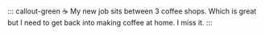 ::: callout-green
☕ My new job sits between 3 coffee shops. Which is great but I need to get back into making coffee at home. I miss it.
:::